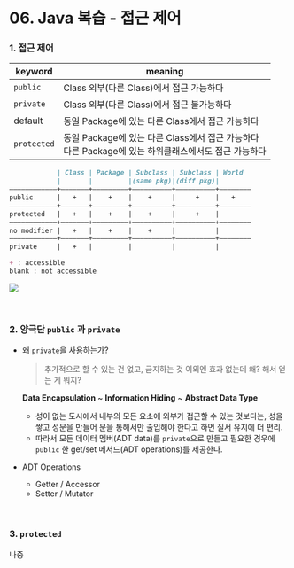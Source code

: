 # 06. Java 복습 - 접근 제어

### 1. 접근 제어

| keyword     | meaning                                  |
| ----------- | ---------------------------------------- |
| `public`    | Class 외부(다른 Class)에서 접근 가능하다             |
| `private`   | Class 외부(다른 Class)에서 접근 불가능하다            |
| default     | 동일 Package에 있는 다른 Class에서 접근 가능하다        |
| `protected` | 동일 Package에 있는 다른 Class에서 접근 가능하다<br />다른 Package에 있는 하위클래스에서도 접근 가능하다 |

```markdown
            | Class | Package | Subclass | Subclass | World
            |       |         |(same pkg)|(diff pkg)| 
————————————+———————+—————————+——————————+——————————+————————
public      |   +   |    +    |    +     |     +    |   +     
————————————+———————+—————————+——————————+——————————+————————
protected   |   +   |    +    |    +     |     +    |         
————————————+———————+—————————+——————————+——————————+————————
no modifier |   +   |    +    |    +     |          |    
————————————+———————+—————————+——————————+——————————+————————
private     |   +   |         |          |          |    

+ : accessible
blank : not accessible
```

![](https://i.stack.imgur.com/niONO.png)

<br>



### 2. 양극단 `public` 과 `private`

- 왜 `private`을 사용하는가?

  > 추가적으로 할 수 있는 건 없고, 금지하는 것 이외엔 효과 없는데 왜? 해서 얻는 게 뭐지?

  **Data Encapsulation** ~ **Information Hiding** ~ **Abstract Data Type**

  - 성이 없는 도시에서 내부의 모든 요소에 외부가 접근할 수 있는 것보다는,
    성을 쌓고 성문을 만들어 문을 통해서만 출입해야 한다고 하면 질서 유지에 더 편리.
  - 따라서 모든 데이터 멤버(ADT data)를 `private`으로 만들고 필요한 경우에 `public` 한 get/set 메서드(ADT operations)를 제공한다.

- ADT Operations

  - Getter / Accessor
  - Setter / Mutator

<br>



### 3. `protected`

나중
